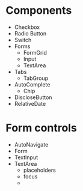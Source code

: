 # Components

* Checkbox
* Radio Button
* Switch
* Forms
    * FormGrid
    * Input
    * TextArea
* Tabs
    * TabGroup
* AutoComplete
    * Chip
* DiscloseButton
* RelativeDate
# Form controls

* AutoNavigate
* Form
* TextInput
* TextArea
  * placeholders
  * focus
  *
